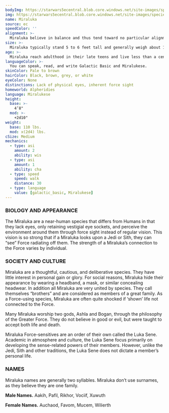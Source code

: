 ```yaml
---
bodyImg: https://starwars5ecentral.blob.core.windows.net/site-images/species/species_miraluka.png
img: https://starwars5ecentral.blob.core.windows.net/site-images/species/species_miraluka.png
name: Miraluka
source: ec
speedColor: ''
alignment: >-
  Miraluka believe in balance and thus tend toward no particular alignment. The best and worst are found among them.
size: >-
  Miraluka typically stand 5 to 6 feet tall and generally weigh about 150 lbs. Regardless of your position in that range, your size is Medium.
age: >-
  Miraluka reach adulthood in their late teens and live less than a century.
languageColor: >-
  You can speak, read, and write Galactic Basic and Miralukese. 
skinColor: Pale to brown
hairColor: Black, brown, grey, or white
eyeColor: None
distinctions: Lack of physical eyes, inherent force sight
homeworld: Alpheridies
language: Miralukese
height:
  base: >-
    4’8"
  mod: >-
    +2d10"
weight:
  base: 110 lbs.
  mod: x(2d4) lbs.
cSize: Medium
mechanics:
  - type: asi
    amount: 2
    ability: wis
  - type: asi
    amount: 1
    ability: cha
  - type: speed
    speed: walk
    distance: 30
  - type: language
    value: [galactic_basic, Miralukese]
---
```

### BIOLOGY AND APPEARANCE
The Miraluka are a near-human species that differs from Humans in that they lack eyes, only retaining vestigial eye sockets, and perceive the environment around them through force sight instead of regular vision. This vision is so strong that if a Miraluka looks upon a Jedi or Sith, they can “see” Force radiating off them. The strength of a Miraluka’s connection to the Force varies by individual.

### SOCIETY AND CULTURE
Miraluka are a thoughtful, cautious, and deliberative species. They have little interest in personal gain or glory. For social reasons, Miraluka hide their appearance by wearing a headband, a mask, or similar concealing headwear. In addition all Miraluka are very united by species. They call themselves “brothers” and are considered as members of a great family. As a Force-using species, Miraluka are often quite shocked if ‘shown’ life not connected to the Force.

Many Miraluka worship two gods, Ashla and Bogan, through the philosophy of the Greater Force. They do not believe in good or evil, but were taught to accept both life and death.

Miraluka Force-sensitives are an order of their own called the Luka Sene. Academic in atmosphere and culture, the Luka Sene focus primarily on developing the sense-related powers of their members. However, unlike the Jedi, Sith and other traditions, the Luka Sene does not dictate a member’s personal life.

### NAMES
Miraluka names are generally two syllables. Miraluka don’t use surnames, as they believe they are one family.

__Male Names.__ Aakih, Pafil, Rikhor, Vociif, Xuwuth

__Female Names.__ Auchaod, Favom, Mucem, Wilierth



    